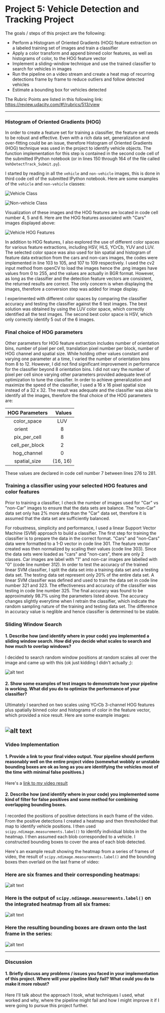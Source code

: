 # **Project 5: Vehicle Detection and Tracking Project**

The goals / steps of this project are the following:

* Perform a Histogram of Oriented Gradients (HOG) feature extraction on a labeled training set of images and train a classifier
* Apply a color transform and append binned color features, as well as histograms of color, to the HOG feature vector 
* Implement a sliding-window technique and use the trained classifier to search for vehicles in images
* Run the pipeline on a video stream and create a heat map of recurring detections frame by frame to reduce outliers and follow detected vehicles
* Estimate a bounding box for vehicles detected

[//]: # (Image References)
[image1]: ./Images/Test1Output.png
[image2]: ./Images/Test2Output.png
[image3]: ./Images/Test3Output.png
[image4]: ./Images/Test4Output.png
[image5]: ./Images/Test5Output.png
[image6]: ./Images/Test6Output.png
[image7]: ./Images/Cars.png
[image8]: ./Images/Notcars.png
[image9]: ./Images/HOG.png
[video1]: ./VehDetectTrack_Video.mp4

The Rubric Points are listed in this following link: https://review.udacity.com/#!/rubrics/513/view

---


### Histogram of Oriented Gradients (HOG)

In order to create a feature set for training a classifier, the feature set needs to be robust and effective.  Even with a rich data set, generalization and over-fitting could be an issue, therefore Histogram of Oriented Gradients (HOG) technique was used in the project to identify vehicle objects.  The function implementation for this step is contained in the second code cell of the submitted IPython notebook (or in lines 150 through 164 of the file called `VehDetectTrack_Submit.py`).  

I started by reading in all the `vehicle` and `non-vehicle` images, this is done in third code cell of the submitted IPython notebook.  Here are some examples of the `vehicle` and `non-vehicle` classes:

![Vehicle Class][image7]

![Non-vehicle Class][image8]

Visualization of these images and the HOG features are located in code cell number 4, 5 and 6.  Here are the HOG features associated with "Cars" images displayed above:

![Vehicle HOG Features][image9]

In addition to HOG features, I also explored the use of different color spaces for various feature extractions, including HSV, HLS, YCrCb, YUV and LUV.  The selected color space was also used for bin spatial and histogram of feature data extraction from the cars and non-cars images, the codes were implemented in line 103 to 105, and 107 to 109 respectively.  I used the cv2 input method from openCV to load the images hence the .png images have values from 0 to 255, and the values are actually in BGR format.  However, as long as the classifier and the detection feature vectors are consistent, the returned results are correct.  The only concern is when displaying the images, therefore a conversion step was added for image display.

I experimented with different color spaces by comparing the classifier accuracy and testing the classifier against the 6 test images.  The best solution was obtained by using the LUV color space, which correctly identified all the test images. The second best color space is HSV, which only correctly identify 5 out of the 6 images.


### Final choice of HOG parameters

Other parameters for HOG feature extraction includes number of orientation bins, number of pixel per cell, translation pixel number per block, number of HOG channel and spatial size. While holding other values constant and varying one parameter at a time, I varied the number of orientation bins from 8 to 12.  However, I did not find significant improvement in performance for the classifier beyond 8 orientation bins.  I did not vary the number of pixel per cell since varying other parameters provided adequate level of optimization to tune the classifier.  In order to achieve generalization and maximize the speed of the classifier, I used a 16 x 16 pixel spatial size instead of a 32 x 32.  The result was adequate and the classifier was able to identify all the images, therefore the final choice of the HOG parameters are:

|  HOG Parameters  |   Values    |
|:----------------:|:----------:|
|color_space       | LUV        |
| orient           | 8 |
| pix_per_cell | 8 |                                                   
| cell_per_block | 2 |                                               
| hog_channel | 0 |                                                 
| spatial_size | (16, 16) |

These values are declared in code cell number 7 between lines 276 to 281.

### Training a classifier using your selected HOG features and color features

Prior to training a classifier, I check the number of images used for "Car" vs "non-Car" images to ensure that the data sets are balance.  The "non-Car" data set only has 2% more data than the "Car" data set, therefore it is assumed that the data set are sufficiently balanced.

For robustness, simplicity and performance, I used a linear Support Vector Machine (SVM) approach to build a classifier.  The first step for training the classifier is to prepare the data in the correct format.  "Cars" and "non-Cars" data were formatted to a 1-D vector in code line 301.  The feature vector created was then normalized by scaling their values (code line 303).   Since the data sets were loaded as "cars" and "non-cars", there are only 2 classes.  Car images are label with "1" and non-car images are labelled with "0" (code line number 312).  In order to test the accuracy of the trained linear SVM classifier, I split the data set into a training data set and a testing data set.  The testing data set represent only 20% of the entire data set. A linear SVM classifier was defined and used to train the data set in code line number 321 and 323.  The effectiveness and accuracy of the classifier was testing in code line number 325.  The final accuracy was found to be approximately 98.7% using the parameters listed above.  The accuracy changes slightly everytime when I retrain the classifier, which indicate the random sampling nature of the training and testing data set.  The difference in accuracy value is neglible and hence classifier is determined to be stable.


### Sliding Window Search

#### 1. Describe how (and identify where in your code) you implemented a sliding window search.  How did you decide what scales to search and how much to overlap windows?

I decided to search random window positions at random scales all over the image and came up with this (ok just kidding I didn't actually ;):

![alt text][image3]

#### 2. Show some examples of test images to demonstrate how your pipeline is working.  What did you do to optimize the performance of your classifier?

Ultimately I searched on two scales using YCrCb 3-channel HOG features plus spatially binned color and histograms of color in the feature vector, which provided a nice result.  Here are some example images:

![alt text][image4]
---

### Video Implementation

#### 1. Provide a link to your final video output.  Your pipeline should perform reasonably well on the entire project video (somewhat wobbly or unstable bounding boxes are ok as long as you are identifying the vehicles most of the time with minimal false positives.)
Here's a [link to my video result](./project_video.mp4)


#### 2. Describe how (and identify where in your code) you implemented some kind of filter for false positives and some method for combining overlapping bounding boxes.

I recorded the positions of positive detections in each frame of the video.  From the positive detections I created a heatmap and then thresholded that map to identify vehicle positions.  I then used `scipy.ndimage.measurements.label()` to identify individual blobs in the heatmap.  I then assumed each blob corresponded to a vehicle.  I constructed bounding boxes to cover the area of each blob detected.  

Here's an example result showing the heatmap from a series of frames of video, the result of `scipy.ndimage.measurements.label()` and the bounding boxes then overlaid on the last frame of video:

### Here are six frames and their corresponding heatmaps:

![alt text][image5]

### Here is the output of `scipy.ndimage.measurements.label()` on the integrated heatmap from all six frames:
![alt text][image6]

### Here the resulting bounding boxes are drawn onto the last frame in the series:
![alt text][image7]



---

### Discussion

#### 1. Briefly discuss any problems / issues you faced in your implementation of this project.  Where will your pipeline likely fail?  What could you do to make it more robust?

Here I'll talk about the approach I took, what techniques I used, what worked and why, where the pipeline might fail and how I might improve it if I were going to pursue this project further.  

